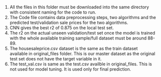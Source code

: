1) All the files in this folder must be downloaded into the same directory with consistent naming for the code to run.
2) The Code file contains data preprocessing steps, two algorithms and the predicted test/validation sale prices for the two algorithms.
3) CNN gives the best r2 of 0.875 on the local test set.
4) The r2 on the actual unseen validation/test set once the model is trained with the whole available training sample/full dataset must be around 88-89.
5) The housesaleprice.csv dataset is the same as the train dataset available in original_files folder. This is our master dataset as the original test set does not have the target variable in it.
6) The test_val.csv is same as the test.csv availble in original_files. This is not used for model tuning. It is used only for final prediction.

